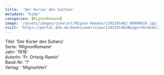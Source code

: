 ```yaml
---
title:  'Der Kurier des Sultans'
metadate: "hide"
categories: [MignonRomane]
image: '/assets/images/coverart/Mignon-Romane/1192281462_00000010.jpg'
visit: 'https://portal.dnb.de/bookviewer/view/1192281462#page/n0/mode/2up'
---
```

Titel: 'Der Kurier des Sultans' <br>
Serie: 'MignonRomane' <br>
Jahr: '1918' <br>
AutorIn: 'Fr. Ortwig-Ramin' <br>
Band-Nr: '?' <br>
Verlag: ' MignonVerl'
